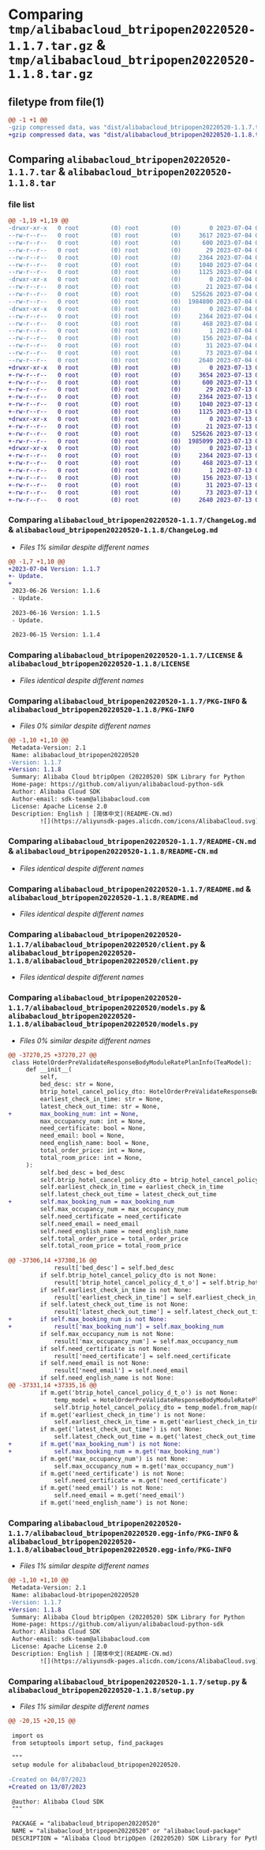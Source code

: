 # Comparing `tmp/alibabacloud_btripopen20220520-1.1.7.tar.gz` & `tmp/alibabacloud_btripopen20220520-1.1.8.tar.gz`

## filetype from file(1)

```diff
@@ -1 +1 @@
-gzip compressed data, was "dist/alibabacloud_btripopen20220520-1.1.7.tar", last modified: Tue Jul  4 01:58:44 2023, max compression
+gzip compressed data, was "dist/alibabacloud_btripopen20220520-1.1.8.tar", last modified: Thu Jul 13 05:55:44 2023, max compression
```

## Comparing `alibabacloud_btripopen20220520-1.1.7.tar` & `alibabacloud_btripopen20220520-1.1.8.tar`

### file list

```diff
@@ -1,19 +1,19 @@
-drwxr-xr-x   0 root         (0) root         (0)        0 2023-07-04 01:58:44.000000 alibabacloud_btripopen20220520-1.1.7/
--rw-r--r--   0 root         (0) root         (0)     3617 2023-07-04 01:58:43.000000 alibabacloud_btripopen20220520-1.1.7/ChangeLog.md
--rw-r--r--   0 root         (0) root         (0)      600 2023-07-04 01:58:43.000000 alibabacloud_btripopen20220520-1.1.7/LICENSE
--rw-r--r--   0 root         (0) root         (0)       29 2023-07-04 01:58:43.000000 alibabacloud_btripopen20220520-1.1.7/MANIFEST.in
--rw-r--r--   0 root         (0) root         (0)     2364 2023-07-04 01:58:44.000000 alibabacloud_btripopen20220520-1.1.7/PKG-INFO
--rw-r--r--   0 root         (0) root         (0)     1040 2023-07-04 01:58:43.000000 alibabacloud_btripopen20220520-1.1.7/README-CN.md
--rw-r--r--   0 root         (0) root         (0)     1125 2023-07-04 01:58:43.000000 alibabacloud_btripopen20220520-1.1.7/README.md
-drwxr-xr-x   0 root         (0) root         (0)        0 2023-07-04 01:58:44.000000 alibabacloud_btripopen20220520-1.1.7/alibabacloud_btripopen20220520/
--rw-r--r--   0 root         (0) root         (0)       21 2023-07-04 01:58:43.000000 alibabacloud_btripopen20220520-1.1.7/alibabacloud_btripopen20220520/__init__.py
--rw-r--r--   0 root         (0) root         (0)   525626 2023-07-04 01:58:43.000000 alibabacloud_btripopen20220520-1.1.7/alibabacloud_btripopen20220520/client.py
--rw-r--r--   0 root         (0) root         (0)  1984800 2023-07-04 01:58:43.000000 alibabacloud_btripopen20220520-1.1.7/alibabacloud_btripopen20220520/models.py
-drwxr-xr-x   0 root         (0) root         (0)        0 2023-07-04 01:58:44.000000 alibabacloud_btripopen20220520-1.1.7/alibabacloud_btripopen20220520.egg-info/
--rw-r--r--   0 root         (0) root         (0)     2364 2023-07-04 01:58:44.000000 alibabacloud_btripopen20220520-1.1.7/alibabacloud_btripopen20220520.egg-info/PKG-INFO
--rw-r--r--   0 root         (0) root         (0)      468 2023-07-04 01:58:44.000000 alibabacloud_btripopen20220520-1.1.7/alibabacloud_btripopen20220520.egg-info/SOURCES.txt
--rw-r--r--   0 root         (0) root         (0)        1 2023-07-04 01:58:44.000000 alibabacloud_btripopen20220520-1.1.7/alibabacloud_btripopen20220520.egg-info/dependency_links.txt
--rw-r--r--   0 root         (0) root         (0)      156 2023-07-04 01:58:44.000000 alibabacloud_btripopen20220520-1.1.7/alibabacloud_btripopen20220520.egg-info/requires.txt
--rw-r--r--   0 root         (0) root         (0)       31 2023-07-04 01:58:44.000000 alibabacloud_btripopen20220520-1.1.7/alibabacloud_btripopen20220520.egg-info/top_level.txt
--rw-r--r--   0 root         (0) root         (0)       73 2023-07-04 01:58:44.000000 alibabacloud_btripopen20220520-1.1.7/setup.cfg
--rw-r--r--   0 root         (0) root         (0)     2640 2023-07-04 01:58:43.000000 alibabacloud_btripopen20220520-1.1.7/setup.py
+drwxr-xr-x   0 root         (0) root         (0)        0 2023-07-13 05:55:44.000000 alibabacloud_btripopen20220520-1.1.8/
+-rw-r--r--   0 root         (0) root         (0)     3654 2023-07-13 05:55:43.000000 alibabacloud_btripopen20220520-1.1.8/ChangeLog.md
+-rw-r--r--   0 root         (0) root         (0)      600 2023-07-13 05:55:43.000000 alibabacloud_btripopen20220520-1.1.8/LICENSE
+-rw-r--r--   0 root         (0) root         (0)       29 2023-07-13 05:55:43.000000 alibabacloud_btripopen20220520-1.1.8/MANIFEST.in
+-rw-r--r--   0 root         (0) root         (0)     2364 2023-07-13 05:55:44.000000 alibabacloud_btripopen20220520-1.1.8/PKG-INFO
+-rw-r--r--   0 root         (0) root         (0)     1040 2023-07-13 05:55:43.000000 alibabacloud_btripopen20220520-1.1.8/README-CN.md
+-rw-r--r--   0 root         (0) root         (0)     1125 2023-07-13 05:55:43.000000 alibabacloud_btripopen20220520-1.1.8/README.md
+drwxr-xr-x   0 root         (0) root         (0)        0 2023-07-13 05:55:44.000000 alibabacloud_btripopen20220520-1.1.8/alibabacloud_btripopen20220520/
+-rw-r--r--   0 root         (0) root         (0)       21 2023-07-13 05:55:43.000000 alibabacloud_btripopen20220520-1.1.8/alibabacloud_btripopen20220520/__init__.py
+-rw-r--r--   0 root         (0) root         (0)   525626 2023-07-13 05:55:43.000000 alibabacloud_btripopen20220520-1.1.8/alibabacloud_btripopen20220520/client.py
+-rw-r--r--   0 root         (0) root         (0)  1985099 2023-07-13 05:55:43.000000 alibabacloud_btripopen20220520-1.1.8/alibabacloud_btripopen20220520/models.py
+drwxr-xr-x   0 root         (0) root         (0)        0 2023-07-13 05:55:44.000000 alibabacloud_btripopen20220520-1.1.8/alibabacloud_btripopen20220520.egg-info/
+-rw-r--r--   0 root         (0) root         (0)     2364 2023-07-13 05:55:44.000000 alibabacloud_btripopen20220520-1.1.8/alibabacloud_btripopen20220520.egg-info/PKG-INFO
+-rw-r--r--   0 root         (0) root         (0)      468 2023-07-13 05:55:44.000000 alibabacloud_btripopen20220520-1.1.8/alibabacloud_btripopen20220520.egg-info/SOURCES.txt
+-rw-r--r--   0 root         (0) root         (0)        1 2023-07-13 05:55:44.000000 alibabacloud_btripopen20220520-1.1.8/alibabacloud_btripopen20220520.egg-info/dependency_links.txt
+-rw-r--r--   0 root         (0) root         (0)      156 2023-07-13 05:55:44.000000 alibabacloud_btripopen20220520-1.1.8/alibabacloud_btripopen20220520.egg-info/requires.txt
+-rw-r--r--   0 root         (0) root         (0)       31 2023-07-13 05:55:44.000000 alibabacloud_btripopen20220520-1.1.8/alibabacloud_btripopen20220520.egg-info/top_level.txt
+-rw-r--r--   0 root         (0) root         (0)       73 2023-07-13 05:55:44.000000 alibabacloud_btripopen20220520-1.1.8/setup.cfg
+-rw-r--r--   0 root         (0) root         (0)     2640 2023-07-13 05:55:43.000000 alibabacloud_btripopen20220520-1.1.8/setup.py
```

### Comparing `alibabacloud_btripopen20220520-1.1.7/ChangeLog.md` & `alibabacloud_btripopen20220520-1.1.8/ChangeLog.md`

 * *Files 1% similar despite different names*

```diff
@@ -1,7 +1,10 @@
+2023-07-04 Version: 1.1.7
+- Update.
+
 2023-06-26 Version: 1.1.6
 - Update.
 
 2023-06-16 Version: 1.1.5
 - Update.
 
 2023-06-15 Version: 1.1.4
```

### Comparing `alibabacloud_btripopen20220520-1.1.7/LICENSE` & `alibabacloud_btripopen20220520-1.1.8/LICENSE`

 * *Files identical despite different names*

### Comparing `alibabacloud_btripopen20220520-1.1.7/PKG-INFO` & `alibabacloud_btripopen20220520-1.1.8/PKG-INFO`

 * *Files 0% similar despite different names*

```diff
@@ -1,10 +1,10 @@
 Metadata-Version: 2.1
 Name: alibabacloud_btripopen20220520
-Version: 1.1.7
+Version: 1.1.8
 Summary: Alibaba Cloud btripOpen (20220520) SDK Library for Python
 Home-page: https://github.com/aliyun/alibabacloud-python-sdk
 Author: Alibaba Cloud SDK
 Author-email: sdk-team@alibabacloud.com
 License: Apache License 2.0
 Description: English | [简体中文](README-CN.md)
         ![](https://aliyunsdk-pages.alicdn.com/icons/AlibabaCloud.svg)
```

### Comparing `alibabacloud_btripopen20220520-1.1.7/README-CN.md` & `alibabacloud_btripopen20220520-1.1.8/README-CN.md`

 * *Files identical despite different names*

### Comparing `alibabacloud_btripopen20220520-1.1.7/README.md` & `alibabacloud_btripopen20220520-1.1.8/README.md`

 * *Files identical despite different names*

### Comparing `alibabacloud_btripopen20220520-1.1.7/alibabacloud_btripopen20220520/client.py` & `alibabacloud_btripopen20220520-1.1.8/alibabacloud_btripopen20220520/client.py`

 * *Files identical despite different names*

### Comparing `alibabacloud_btripopen20220520-1.1.7/alibabacloud_btripopen20220520/models.py` & `alibabacloud_btripopen20220520-1.1.8/alibabacloud_btripopen20220520/models.py`

 * *Files 0% similar despite different names*

```diff
@@ -37270,25 +37270,27 @@
 class HotelOrderPreValidateResponseBodyModuleRatePlanInfo(TeaModel):
     def __init__(
         self,
         bed_desc: str = None,
         btrip_hotel_cancel_policy_dto: HotelOrderPreValidateResponseBodyModuleRatePlanInfoBtripHotelCancelPolicyDTO = None,
         earliest_check_in_time: str = None,
         latest_check_out_time: str = None,
+        max_booking_num: int = None,
         max_occupancy_num: int = None,
         need_certificate: bool = None,
         need_email: bool = None,
         need_english_name: bool = None,
         total_order_price: int = None,
         total_room_price: int = None,
     ):
         self.bed_desc = bed_desc
         self.btrip_hotel_cancel_policy_dto = btrip_hotel_cancel_policy_dto
         self.earliest_check_in_time = earliest_check_in_time
         self.latest_check_out_time = latest_check_out_time
+        self.max_booking_num = max_booking_num
         self.max_occupancy_num = max_occupancy_num
         self.need_certificate = need_certificate
         self.need_email = need_email
         self.need_english_name = need_english_name
         self.total_order_price = total_order_price
         self.total_room_price = total_room_price
 
@@ -37306,14 +37308,16 @@
             result['bed_desc'] = self.bed_desc
         if self.btrip_hotel_cancel_policy_dto is not None:
             result['btrip_hotel_cancel_policy_d_t_o'] = self.btrip_hotel_cancel_policy_dto.to_map()
         if self.earliest_check_in_time is not None:
             result['earliest_check_in_time'] = self.earliest_check_in_time
         if self.latest_check_out_time is not None:
             result['latest_check_out_time'] = self.latest_check_out_time
+        if self.max_booking_num is not None:
+            result['max_booking_num'] = self.max_booking_num
         if self.max_occupancy_num is not None:
             result['max_occupancy_num'] = self.max_occupancy_num
         if self.need_certificate is not None:
             result['need_certificate'] = self.need_certificate
         if self.need_email is not None:
             result['need_email'] = self.need_email
         if self.need_english_name is not None:
@@ -37331,14 +37335,16 @@
         if m.get('btrip_hotel_cancel_policy_d_t_o') is not None:
             temp_model = HotelOrderPreValidateResponseBodyModuleRatePlanInfoBtripHotelCancelPolicyDTO()
             self.btrip_hotel_cancel_policy_dto = temp_model.from_map(m['btrip_hotel_cancel_policy_d_t_o'])
         if m.get('earliest_check_in_time') is not None:
             self.earliest_check_in_time = m.get('earliest_check_in_time')
         if m.get('latest_check_out_time') is not None:
             self.latest_check_out_time = m.get('latest_check_out_time')
+        if m.get('max_booking_num') is not None:
+            self.max_booking_num = m.get('max_booking_num')
         if m.get('max_occupancy_num') is not None:
             self.max_occupancy_num = m.get('max_occupancy_num')
         if m.get('need_certificate') is not None:
             self.need_certificate = m.get('need_certificate')
         if m.get('need_email') is not None:
             self.need_email = m.get('need_email')
         if m.get('need_english_name') is not None:
```

### Comparing `alibabacloud_btripopen20220520-1.1.7/alibabacloud_btripopen20220520.egg-info/PKG-INFO` & `alibabacloud_btripopen20220520-1.1.8/alibabacloud_btripopen20220520.egg-info/PKG-INFO`

 * *Files 1% similar despite different names*

```diff
@@ -1,10 +1,10 @@
 Metadata-Version: 2.1
 Name: alibabacloud-btripopen20220520
-Version: 1.1.7
+Version: 1.1.8
 Summary: Alibaba Cloud btripOpen (20220520) SDK Library for Python
 Home-page: https://github.com/aliyun/alibabacloud-python-sdk
 Author: Alibaba Cloud SDK
 Author-email: sdk-team@alibabacloud.com
 License: Apache License 2.0
 Description: English | [简体中文](README-CN.md)
         ![](https://aliyunsdk-pages.alicdn.com/icons/AlibabaCloud.svg)
```

### Comparing `alibabacloud_btripopen20220520-1.1.7/setup.py` & `alibabacloud_btripopen20220520-1.1.8/setup.py`

 * *Files 1% similar despite different names*

```diff
@@ -20,15 +20,15 @@
 
 import os
 from setuptools import setup, find_packages
 
 """
 setup module for alibabacloud_btripopen20220520.
 
-Created on 04/07/2023
+Created on 13/07/2023
 
 @author: Alibaba Cloud SDK
 """
 
 PACKAGE = "alibabacloud_btripopen20220520"
 NAME = "alibabacloud_btripopen20220520" or "alibabacloud-package"
 DESCRIPTION = "Alibaba Cloud btripOpen (20220520) SDK Library for Python"
```


